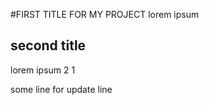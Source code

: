 #FIRST TITLE FOR MY PROJECT
lorem ipsum 

## second title
lorem ipsum 2 1

some line for update line